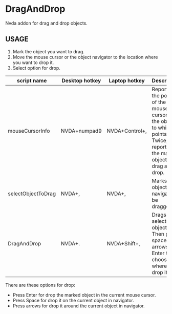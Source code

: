 # DragAndDrop

Nvda addon for drag and drop objects.

## USAGE

1. Mark the object you want to drag.
2. Move the mouse cursor or the object  navigator to the location where you want to drop it.
3. Select option for drop.

| script name | Desktop hotkey | Laptop hotkey | Description |
| - | - | - | - |
| mouseCursorInfo | NVDA+numpad9 | NVDA+Control+, | Reports on the position of the mouse cursor and the object to which it points. Twice, reports on the marked object for drag and drop. |
| selectObjectToDrag | NVDA+, | NVDA+, | Marks the object in navigator to be dragged. |
| DragAndDrop | NVDA+. | NVDA+Shift+, | Drags the selected object. Then press space, arrows or Enter to choose where to drop it. |


There are these options  for drop:

+ Press Enter for drop the marked object in the current mouse cursor.
+ Press Space for drop it on the current  object in navigator.
+ Press arrows for drop it around the current object in navigator.
